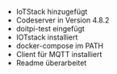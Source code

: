 * IoTStack hinzugefügt
* Codeserver in Version 4.8.2
* doitpi-test eingefügt
* IOTstack installiert
* docker-compose im PATH
* Client für MQTT installiert
* Readme überarbeitet
